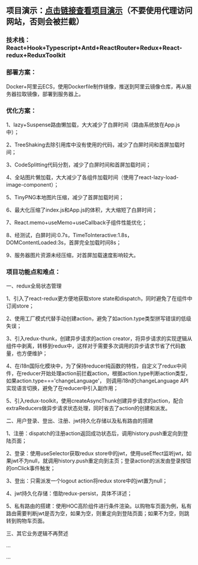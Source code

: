 ## 项目演示：[点击链接查看项目演示](http://tour.aeeternity.com/)（不要使用代理访问网站，否则会被拦截）

### 技术栈： React+Hook+Typescript+Antd+ReactRouter+Redux+React-redux+ReduxToolkit

### 部署方案：
Docker+阿里云ECS，使用Dockerfile制作镜像，推送到阿里云镜像仓库，再从服务器拉取镜像，部署到服务器上。

### 优化方案：
1、lazy+Suspense路由懒加载，大大减少了白屏时间（路由系统放在App.js中）；

2、TreeShaking去除引用库中没有使用的代码，减少了白屏时间和首屏加载时间；

3、CodeSplitting代码分割，减少了白屏时间和首屏加载时间；

4、全站图片懒加载，大大减少了各组件加载时间（使用了react-lazy-load-image-component）；

5、TinyPNG本地图片压缩，减少了首屏加载时间；

6、最大化压缩了index.js和App.js的体积，大大缩短了白屏时间；

7、React.memo+useMemo+useCallback子组件性能优化；

8、经测试，白屏时间:0.7s，TimeToInteractive:1.8s，DOMContentLoaded:3s，首屏完全加载时间8s；

9、服务器图片资源未经压缩，对首屏加载速度影响较大。

### 项目功能点和难点：
一、redux全局状态管理

1、引入了react-redux更方便地获取store state和dispatch，同时避免了在组件中订阅store；

2、使用工厂模式代替手动创建action，避免了如action.type类型拼写错误的低级失误；

3、引入redux-thunk，创建异步请求的action creator，将异步请求的实现逻辑从组件中剥离，转移到redux中，这样对于需要多次调用的异步请求节省了代码数量，也方便维护；

4、在i18n国际化模块中，为了保持reducer纯函数的特性，自定义了redux中间件，在reducer开始处理action前拦截action，根据action.type判断action类型，如果action.type==='changeLanguage'，
则调用i18n的changeLanguage API实现语言切换，避免了在reducer中引入副作用；

5、引入redux-toolkit，使用createAsyncThunk创建异步请求的action，配合extraReducers做异步请求状态处理，同时省去了action的创建和派发。


二、用户登录、登出、注册、jwt持久化存储以及私有路由的搭建

1、注册：dispatch的注册action返回成功状态后，调用history.push重定向到登陆页面；

2、登录：使用useSelector获取redux store中的jwt，使用useEffect监听jwt，如果jwt不为null，就调用history.push重定向到主页；登录action的派发由登录按钮的onClick事件触发；

3、登出：只需派发一个logout action将redux store中的jwt置为null；

4、jwt持久化存储：借助redux-persist，具体不详述；

5、私有路由的搭建：使用HOC高阶组件进行条件渲染。以购物车页面为例，私有路由需要判断jwt是否为空，如果为空，则重定向到登陆页面；如果不为空，则跳转到购物车页面。

三、其它业务逻辑不再赘述

...

...
